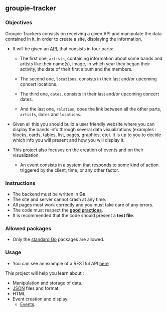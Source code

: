 ## groupie-tracker

### Objectives

Groupie Trackers consists on receiving a given API and manipulate the data contained in it, in order to create a site, displaying the information.

- It will be given an [API](https://groupietrackers.herokuapp.com/api), that consists in four parts:

  - The first one, `artists`, containing information about some bands and artists like their name(s), image, in which year they began their activity, the date of their first album and the members.

  - The second one, `locations`, consists in their last and/or upcoming concert locations.

  - The third one, `dates`, consists in their last and/or upcoming concert dates.

  - And the last one, `relation`, does the link between all the other parts, `artists`, `dates` and `locations`.

- Given all this you should build a user friendly website where you can display the bands info through several data visualizations (examples : blocks, cards, tables, list, pages, graphics, etc). It is up to you to decide which info you will present and how you will display it.

- This project also focuses on the creation of events and on their visualization.

  - An event consists in a system that responds to some kind of action triggered by the client, time, or any other factor.

### Instructions

- The backend must be written in **Go**.
- The site and server cannot crash at any time.
- All pages must work correctly and you must take care of any errors. 
- The code must respect the [**good practices**](../good-practices/README.md).
- It is recommended that the code should present a **test file**.

### Allowed packages

- Only the [standard Go](https://golang.org/pkg/) packages are allowed.

### Usage

- You can see an example of a RESTful API [here](https://rickandmortyapi.com/)

This project will help you learn about :

- Manipulation and storage of data.
- [JSON](https://www.json.org/json-en.html) files and format.
- HTML.
- Event creation and display.
  - [Events](https://developer.mozilla.org/en-US/docs/Learn/JavaScript/Building_blocks/Events).
